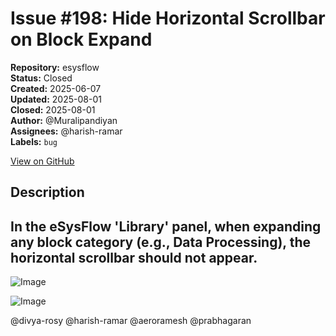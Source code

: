 # Issue #198: Hide Horizontal Scrollbar on Block Expand

**Repository:** esysflow  
**Status:** Closed  
**Created:** 2025-06-07  
**Updated:** 2025-08-01  
**Closed:** 2025-08-01  
**Author:** @Muralipandiyan  
**Assignees:** @harish-ramar  
**Labels:** `bug`  

[View on GitHub](https://github.com/Simtestlab/esysflow/issues/198)

## Description

## In the eSysFlow 'Library' panel, when expanding any block category (e.g., Data Processing), the horizontal scrollbar should not appear.

![Image](https://github.com/user-attachments/assets/6201e3e1-5004-49e4-aa16-debfe12ceb35)

![Image](https://github.com/user-attachments/assets/8814aa5d-e980-43d5-b4d1-dfae07064485)

@divya-rosy @harish-ramar @aeroramesh @prabhagaran 
